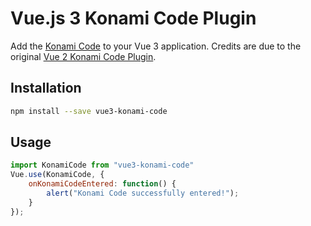 # Vue.js 3 Konami Code Plugin

Add the [Konami Code](https://en.wikipedia.org/wiki/Konami_Code) to your Vue 3 application.
Credits are due to the original [Vue 2 Konami Code Plugin](https://github.com/azzra/vue-konami-code).

## Installation

```sh
npm install --save vue3-konami-code
```

## Usage

```js
import KonamiCode from "vue3-konami-code"
Vue.use(KonamiCode, {
    onKonamiCodeEntered: function() {
        alert("Konami Code successfully entered!");
    }
});
```
